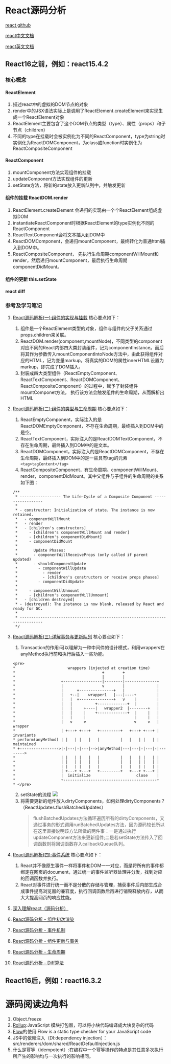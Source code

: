# React源码分析
[react github](https://github.com/facebook/react)

[react中文文档](https://react.docschina.org/)

[react英文文档](https://reactjs.org/)

## React16之前，例如：react15.4.2
### 核心概念
#### ReactElement
1. 描述react中的虚拟的DOM节点的对象
2. render中的JSX语法实际上是调用了ReactElement.createElement来实现生成一个ReactElement对象
3. ReactElement主要包含了这个DOM节点的类型（type）、属性（props）和子节点（children）
4. 不同的type在挂载时会被实例化为不同的ReactComponent，type为string时实例化为ReactDOMComponent，为class或function时实例化为ReactCompositeComponent
#### ReactComponent
1. mountComponent方法实现组件的挂载
2. updateComponent方法实现组件的更新
3. setState方法，将新的state放入更新队列中，并触发更新
#### 组件的挂载 ReactDOM.render
1. ReactElement.createElement 会递归的实现由一个个ReactElement组成虚拟DOM
2. instantiateReactComponent时根据ReactElement的type实例化不同的ReactComponent
3. ReactTextComponent会将文本插入到DOM中
4. ReactDOMComponent，会递归mountComponent，最终转化为普通html插入到DOM中。
5. ReactCompositeComponent， 先执行生命周期componentWillMount和render，然后递归mountComponent，最后执行生命周期componentDidMount。
#### 组件的更新 this.setState

#### react diff

### 参考及学习笔记
1. [React源码解析(一):组件的实现与挂载](https://juejin.im/post/5983dfbcf265da3e2f7f32de) 核心要点如下：    
    1. 组件是一个ReactElement类型的对象，组件与组件的父子关系通过props.children来关联。
    2. ReactDOM.render(component,mountNode)，不同类型的component对应不同的React内部四大类封装组件，记为componentInstance。而后将其作为参数传入mountComponentIntoNode方法中，由此获得组件对应的HTML，记为变量markup。将真实的DOM的属性innerHTML设置为markup，即完成了DOM插入。
    3. 封装成四大类型组件（ReactEmptyComponent、ReactTextComponent、ReactDOMComponent、ReactCompositeComponent）的过程中，赋予了封装组件mountComponet方法， 执行该方法会触发组件的生命周期，从而解析出HTML

2. [React源码解析(二):组件的类型与生命周期](https://juejin.im/post/59ca03b9518825177c60d10b) 核心要点如下：
    1. ReactEmptyComponent，实际注入的是ReactDOMEmptyComponent，不存在生命周期，最终插入到DOM中的是空。
    2. ReactTextComponent，实际注入的是ReactDOMTextComponent，不存在生命周期，最终插入到DOM中的是文本。
    3. ReactDOMComponent，实际注入的是ReactDOMComponent，不存在生命周期，最终插入到DOM中的是一些具有tag的元素```<tag>tagContent</tag>```
    4. ReactCompositeComponent，有生命周期。componentWillMount、render，componentDidMount。其中父组件与子组件的生命周期的关系如下图：
    ```
    /**
     * ------------------ The Life-Cycle of a Composite Component ------------------
     *
     * - constructor: Initialization of state. The instance is now retained.
     *   - componentWillMount
     *   - render
     *   - [children's constructors]
     *     - [children's componentWillMount and render]
     *     - [children's componentDidMount]
     *     - componentDidMount
     *
     *       Update Phases:
     *       - componentWillReceiveProps (only called if parent updated)
     *       - shouldComponentUpdate
     *         - componentWillUpdate
     *           - render
     *           - [children's constructors or receive props phases]
     *         - componentDidUpdate
     *
     *     - componentWillUnmount
     *     - [children's componentWillUnmount]
     *   - [children destroyed]
     * - (destroyed): The instance is now blank, released by React and ready for GC.
     *
     * -----------------------------------------------------------------------------
     */
    ```

3. [React源码解析(三):详解事务与更新队列](https://juejin.im/post/59cc4c4bf265da0648446ce0) 核心要点如下：
    1. Transaction的作用:可以理解为一种中间件的设计模式，利用wrappers在anyMethod执行前和执行后插入一些功能。
    ```
    <pre>
    *                       wrappers (injected at creation time)
    *                                      +        +
    *                                      |        |
    *                    +-----------------|--------|--------------+
    *                    |                 v        |              |
    *                    |      +---------------+   |              |
    *                    |   +--|    wrapper1   |---|----+         |
    *                    |   |  +---------------+   v    |         |
    *                    |   |          +-------------+  |         |
    *                    |   |     +----|   wrapper2  |--------+   |
    *                    |   |     |    +-------------+  |     |   |
    *                    |   |     |                     |     |   |
    *                    |   v     v                     v     v   | wrapper
    *                    | +---+ +---+   +---------+   +---+ +---+ | invariants
    * perform(anyMethod) | |   | |   |   |         |   |   | |   | | maintained
    * +----------------->|-|---|-|---|-->|anyMethod|---|---|-|---|-|-------->
    *                    | |   | |   |   |         |   |   | |   | |
    *                    | |   | |   |   |         |   |   | |   | |
    *                    | |   | |   |   |         |   |   | |   | |
    *                    | +---+ +---+   +---------+   +---+ +---+ |
    *                    |  initialize                    close    |
    *                    +-----------------------------------------+
    * </pre>

    ```
    2. setState的流程
    ![](https://user-gold-cdn.xitu.io/2018/3/1/161df93690f3abac?imageView2/0/w/1280/h/960/format/webp/ignore-error/1)
    3. 将需要更新的组件放入dirtyComponents，如何处理dirtyComponents？（ReactUpdates.flushBatchedUpdates）
        > flushBatchedUpdates方法循环遍历所有的dirtyComponents，又通过事务的形式调用runBatchedUpdates方法，因为源码较长所以在这里直接说明该方法所做的两件事：一是通过执行updateComponent方法来更新组件;二是若setState方法传入了回调函数则将回调函数存入callbackQueue队列。
4. [React源码解析(四):事件系统](https://juejin.im/post/5a0cf54ff265da43333df2c4) 核心要点如下：  
    1. React并不像原生事件一样将事件和DOM一一对应，而是将所有的事件都绑定在网页的document，通过统一的事件监听器处理并分发，找到对应的回调函数并执行。
    2. React对事件进行统一而不是分散的存储与管理，捕获事件后内部生成合成事件提高浏览器的兼容度，执行回调函数后再进行销毁释放内存，从而大大提高网页的响应性能。

5. [深入理解react（源码分析）](https://github.com/lanjingling0510/blog/issues/1)
6. [React源码分析 - 组件初次渲染](https://juejin.im/post/5a92e02d6fb9a0633d71f7f7)
7. [React源码分析 - 事件机制](https://juejin.im/post/5a92e120f265da4e9e307fea)
8. [React源码分析 - 组件更新与事务](https://juejin.im/post/5a92e234f265da4e6f1801e6)
9. [React源码分析 - 生命周期](https://juejin.im/post/5a92e2d65188257a6426bad0)
10. [React源码分析 - Diff算法](https://juejin.im/post/5aa163df518825557b4c4f0a)
      

## React16后，例如：react16.3.2

# 源码阅读边角料
1. Object.freeze
2. [Rollup](https://www.rollupjs.com/guide/zh):JavaScript 模块打包器，可以将小块代码编译成大块复杂的代码
3. [Flow](https://flow.org/en/)的使用:Flow is a static type checker for your JavaScript code
4. JS中的依赖注入（DI:dependency injection）：src/renderers/dom/shared/ReactDefaultInjection.js
5. 什么是幂等（idempotent）:在编程中一个幂等操作的特点是其任意多次执行所产生的影响均与一次执行的影响相同。

